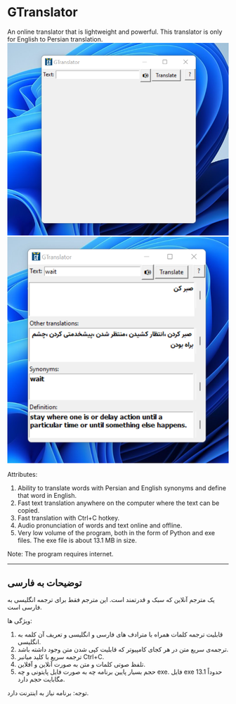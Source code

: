 # GTranslator
An online translator that is lightweight and powerful. This translator is only for English to Persian translation.
![image from GTranslator user interface](https://github.com/PAIREN1383/GTranslator/blob/main/GTranslator_img.png)
![image from GTranslator user interface](https://github.com/PAIREN1383/GTranslator/blob/main/GTranslator_img2.png)

Attributes:
 1.  Ability to translate words with Persian and English synonyms and define that word in English.
 2.  Fast text translation anywhere on the computer where the text can be copied.
 3.  Fast translation with Ctrl+C hotkey.
 4.  Audio pronunciation of words and text online and offline.
 5.  Very low volume of the program, both in the form of Python and exe files.  The exe file is about 13.1 MB in size.


Note: The program requires internet.

----------------------
## توضیحات به فارسی

یک مترجم آنلاین که سبک و قدرتمند است.  این مترجم فقط برای ترجمه انگلیسی به فارسی است.


ویژگی ها:
1. قابلیت ترجمه کلمات همراه با مترادف های فارسی و انگلیسی و تعریف آن کلمه به انگلیسی.
2. ترجمه‌ی سریع متن در هر کجای کامپیوتر که قابلیت کپی شدن متن وجود داشته باشد.
3. ترجمه سریع با کلید میانبر Ctrl+C.
4. تلفظ صوتی کلمات و متن به صورت آنلاین و آفلاین.
6. حجم بسیار پایین برنامه چه به صورت فایل پایتونی و چه exe. فایل exe حدوداً 13.1 مگابایت حجم دارد.


توجه: برنامه نیاز به اینترنت دارد.
